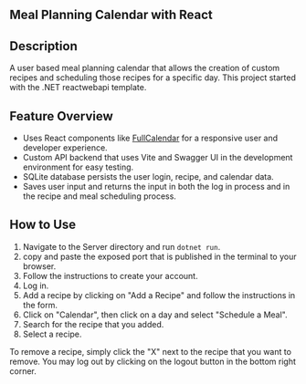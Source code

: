 ## Meal Planning Calendar with React

## Description
A user based meal planning calendar that allows the creation of custom recipes and scheduling those recipes for a specific day. This project started with the .NET reactwebapi template.

## Feature Overview

- Uses React components like [FullCalendar](https://fullcalendar.io) for a responsive user and developer experience.
- Custom API backend that uses Vite and Swagger UI in the development environment for easy testing.
- SQLite database persists the user login, recipe, and calendar data.
- Saves user input and returns the input in both the log in process and in the recipe and meal scheduling process.

## How to Use

1. Navigate to the Server directory and run `dotnet run`.
2. copy and paste the exposed port that is published in the terminal to your browser.
3. Follow the instructions to create your account.
4. Log in.
5. Add a recipe by clicking on "Add a Recipe" and follow the instructions in the form.
6. Click on "Calendar", then click on a day and select "Schedule a Meal".
7. Search for the recipe that you added.
8. Select a recipe.

To remove a recipe, simply click the "X" next to the recipe that you want to remove. You may log out by clicking on the logout button in the bottom right corner.